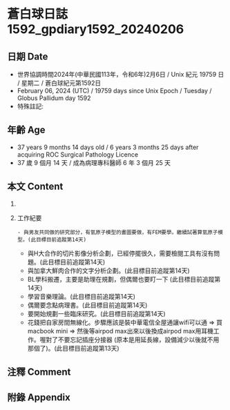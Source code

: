 [_metadata_:encoding]: - "utf-8"
[_metadata_:language]: - "zh-Hant-TW"
[_metadata_:fileformat]: - "markdown"
[_metadata_:MIME_type]: - "text/plain"
[_metadata_:markdown_version]: - "commonmark version 0.30"
[_metadata_:markdown_spec]: - "https://spec.commonmark.org/0.30/"

# 蒼白球日誌1592_gpdiary1592_20240206 #

## 日期 Date ##

* 世界協調時間2024年(中華民國113年，令和6年)2月6日 / Unix 紀元 19759 日 / 星期二 / 蒼白球紀元第1592日
* February 06, 2024 (UTC) / 19759 days since Unix Epoch / Tuesday / Globus Pallidum day 1592
* 特殊註記:

## 年齡 Age ##

* 37 years 9 months 14 days old / 6 years 3 months 25 days after acquiring ROC Surgical Pathology Licence
* 37 歲 9 個月 14 天 / 成為病理專科醫師 6 年 3 個月 25 天

## 本文 Content ##

1. 

    
2. 工作紀要

       - 與男友共同做的研究部分，有氫原子模型的畫圖要做，有FEM要學。繼續試著算氫原子模型。(此目標目前追蹤第14天)
   - 與H大合作的切片影像分析企劃，已經停擺很久，需要檢閱工具有沒有問題。(此目標目前追蹤第14天)
   - 與加拿大鮮肉合作的文字分析企劃。(此目標目前追蹤第14天)
   - BL學科搬遷，主要是助理在規劃，但偶爾也要盯一下 (此目標目前追蹤第14天)
   - 學習音樂理論。(此目標目前追蹤第14天)
   - 偶爾要念點病理書。(此目標目前追蹤第14天)
   - 要開始規劃一些臨床研究。(此目標目前追蹤第14天)
   - 花錢把自家房間無線化。步驟應該是裝中華電信全屋通讓wifi可以通 => 買macbook mini => 然後等airpod max出來以後換成airpod max用耳機工作。喔對了不要忘記插座分接器 (原本是用延長線，設備減少以後就不用那個了)。(此目標目前追蹤第13天)


## 注釋 Comment ##


## 附錄 Appendix ##


